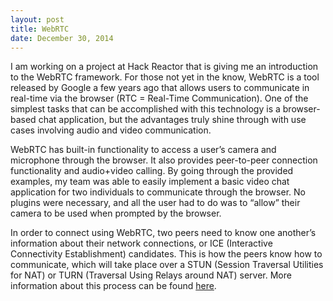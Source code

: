 ```yaml
---
layout: post
title: WebRTC
date: December 30, 2014
---
```


I am working on a project at Hack Reactor that is giving me an introduction to the WebRTC framework. For those not yet in the know, WebRTC is a tool released by Google a few years ago that allows users to communicate in real-time via the browser (RTC = Real-Time Communication). One of the simplest tasks that can be accomplished with this technology is a browser-based chat application, but the advantages truly shine through with use cases involving audio and video communication.

WebRTC has built-in functionality to access a user’s camera and microphone through the browser. It also provides peer-to-peer connection functionality and audio+video calling. By going through the provided examples, my team was able to easily implement a basic video chat application for two individuals to communicate through the browser. No plugins were necessary, and all the user had to do was to “allow” their camera to be used when prompted by the browser.

In order to connect using WebRTC, two peers need to know one another’s information about their network connections, or ICE (Interactive Connectivity Establishment) candidates. This is how the peers know how to communicate, which will take place over a STUN (Session Traversal Utilities for NAT) or TURN (Traversal Using Relays around NAT) server. More information about this process can be found [here](https://developer.mozilla.org/en-US/docs/Web/API/WebRTC_API/Architecture/Connectivity).
